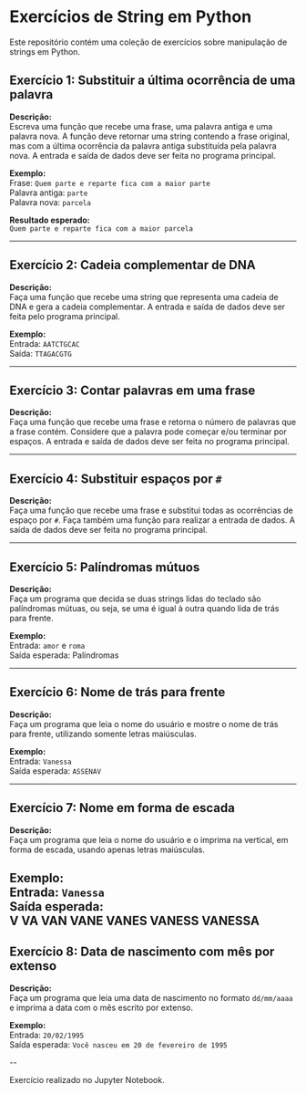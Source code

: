 # Exercícios de String em Python

Este repositório contém uma coleção de exercícios sobre manipulação de strings em Python.

## Exercício 1: Substituir a última ocorrência de uma palavra

**Descrição:**  
Escreva uma função que recebe uma frase, uma palavra antiga e uma palavra nova. A função deve retornar uma string contendo a frase original, mas com a última ocorrência da palavra antiga substituída pela palavra nova. A entrada e saída de dados deve ser feita no programa principal.

**Exemplo:**  
Frase: `Quem parte e reparte fica com a maior parte`  
Palavra antiga: `parte`  
Palavra nova: `parcela`  

**Resultado esperado:**  
`Quem parte e reparte fica com a maior parcela`

---

## Exercício 2: Cadeia complementar de DNA

**Descrição:**  
Faça uma função que recebe uma string que representa uma cadeia de DNA e gera a cadeia complementar. A entrada e saída de dados deve ser feita pelo programa principal.

**Exemplo:**  
Entrada: `AATCTGCAC`  
Saída: `TTAGACGTG`

---

## Exercício 3: Contar palavras em uma frase

**Descrição:**  
Faça uma função que recebe uma frase e retorna o número de palavras que a frase contém. Considere que a palavra pode começar e/ou terminar por espaços. A entrada e saída de dados deve ser feita no programa principal.

---

## Exercício 4: Substituir espaços por `#`

**Descrição:**  
Faça uma função que recebe uma frase e substitui todas as ocorrências de espaço por `#`. Faça também uma função para realizar a entrada de dados. A saída de dados deve ser feita no programa principal.

---

## Exercício 5: Palíndromas mútuos

**Descrição:**  
Faça um programa que decida se duas strings lidas do teclado são palíndromas mútuas, ou seja, se uma é igual à outra quando lida de trás para frente.

**Exemplo:**  
Entrada: `amor` e `roma`  
Saída esperada: Palíndromas

---

## Exercício 6: Nome de trás para frente

**Descrição:**  
Faça um programa que leia o nome do usuário e mostre o nome de trás para frente, utilizando somente letras maiúsculas.

**Exemplo:**  
Entrada: `Vanessa`  
Saída esperada: `ASSENAV`

---

## Exercício 7: Nome em forma de escada

**Descrição:**  
Faça um programa que leia o nome do usuário e o imprima na vertical, em forma de escada, usando apenas letras maiúsculas.

**Exemplo:**  
Entrada: `Vanessa`  
Saída esperada:  
V
VA
VAN
VANE
VANES
VANESS
VANESSA
---

## Exercício 8: Data de nascimento com mês por extenso

**Descrição:**  
Faça um programa que leia uma data de nascimento no formato `dd/mm/aaaa` e imprima a data com o mês escrito por extenso.

**Exemplo:**  
Entrada: `20/02/1995`  
Saída esperada: `Você nasceu em 20 de fevereiro de 1995`

--

Exercício realizado no Jupyter Notebook.

